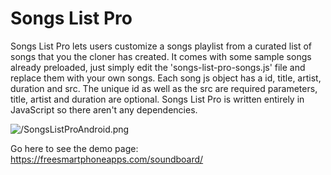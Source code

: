 # Songs List Pro
Songs List Pro lets users customize a songs playlist from a curated list of songs that you the cloner has created. It comes with some sample songs already preloaded, just simply edit the 'songs-list-pro-songs.js' file and replace them with your own songs. Each song js object has a id, title, artist, duration and src. The unique id as well as the src are required parameters, title, artist and duration are optional. Songs List Pro is written entirely in JavaScript so there aren't any dependencies.

![/SongsListProAndroid.png](https://www.freesmartphoneapps.com/static/projects/images/SongsListProAndroid.png)

Go here to see the demo page: https://freesmartphoneapps.com/soundboard/